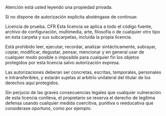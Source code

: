 ﻿Atención está usted leyendo una propiedad privada.

Si no dispone de autorización explícita absténgase de continuar.

Licencia de prueba. CFR
Esta licencia se aplica a todo el código fuente, archivo de configuración, multimedia, arte, filosofía o de cualquier otro tipo en esta carpeta y sus subcarpetas, incluida la propia licencia.

Está prohibido leer, ejecutar, recordar, analizar sintácticamente, subrayar, copiar, modificar, degustar, pensar, mencionar y en general usar de cualquier modo posible o imposible para cualquier fin los objetos protegidos por esta licencia salvo autorización expresa.

Las autorizaciones deberan ser concretas, escritas, temporales, personales e intransferibles, y estarán sujetas al arbitrio unilateral del titular de los derechos aquí protegidos.

Sin perjucio de las graves consecuencias legales que cualquier vulneración de esta licencia conlleva, el propietario se reserva el derecho de legítima defensa usando cualquier medida coercitiva, punitiva o reeducativa que considerase oportuno, como por ejemplo:
